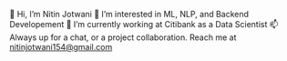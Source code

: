 👋 Hi, I’m Nitin Jotwani
👀 I’m interested in ML, NLP, and Backend Developement
🌱 I’m currently working at Citibank as a Data Scientist
📫 Always up for a chat, or a project collaboration. Reach me at nitinjotwani154@gmail.com
